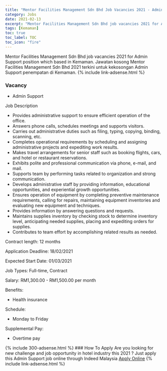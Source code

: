 ```yaml
---
title: "Mentor Facilities Management Sdn Bhd Job Vacancies 2021 - Admin Support" 
category: Jobs 
date: 2021-02-13 
excerpt: "Mentor Facilities Management Sdn Bhd job vacancies 2021 for Admin Support position which based in Kemaman. Jawatan kosong Mentor Facilities Management Sdn Bhd 2021 terkini untuk kekosongan Admin Support penempatan di Kemaman" 
tags: [Kemaman] 
toc: true 
toc_label: TOC 
toc_icon: "fire" 
--- 
```


Mentor Facilities Management Sdn Bhd job vacancies 2021 for Admin Support position which based in Kemaman. Jawatan kosong Mentor Facilities Management Sdn Bhd 2021 terkini untuk kekosongan Admin Support penempatan di Kemaman. 
{% include link-adsense.html %} 
### Vacancy 
- Admin Support 
<div><p>Job Description</p><ul><li>Provides administrative support to ensure efficient operation of the office.</li><li>Answers phone calls, schedules meetings and supports visitors.</li><li>Carries out administrative duties such as filing, typing, copying, binding, scanning, etc.</li><li>Completes operational requirements by scheduling and assigning administrative projects and expediting work results.</li><li>Makes travel arrangements for senior staff such as booking flights, cars, and hotel or restaurant reservations.</li><li>Exhibits polite and professional communication via phone, e-mail, and mail.</li><li>Supports team by performing tasks related to organization and strong communication.</li><li>Develops administrative staff by providing information, educational opportunities, and experiential growth opportunities.</li><li>Ensures operation of equipment by completing preventive maintenance requirements, calling for repairs, maintaining equipment inventories and evaluating new equipment and techniques.</li><li>Provides information by answering questions and requests.</li><li>Maintains supplies inventory by checking stock to determine inventory level, anticipating needed supplies, placing and expediting orders for supplies.</li><li>Contributes to team effort by accomplishing related results as needed.</li></ul><p>Contract length: 12 months</p><p>Application Deadline: 18/02/2021</p><p>Expected Start Date: 01/03/2021</p><p>Job Types: Full-time, Contract</p><p>Salary: RM1,300.00 - RM1,500.00 per month</p><p>Benefits:</p><ul><li>Health insurance</li></ul><p>Schedule:</p><ul><li>Monday to Friday</li></ul><p>Supplemental Pay:</p><ul><li>Overtime pay</li></ul></div> 
{% include 300-adsense.html %} 
### How To Apply 
Are you looking for new challenge and job opportunity in hotel industry this 2021 ?
Just apply this Admin Support job online through Indeed Malaysia 
<a href="https://malaysia.indeed.com/viewjob?jk=f3255923026084a9" class="btn btn--info" target="_blank" rel="nofollow noopenner">Apply Online</a> 
{% include link-adsense.html %} 